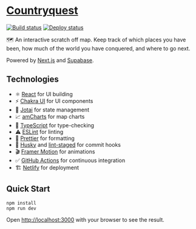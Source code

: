 # [Countryquest](https://country.quest/)

[![Build status](https://img.shields.io/github/workflow/status/rbardini/countryquest/Main)](https://github.com/rbardini/countryquest/actions)
[![Deploy status](https://img.shields.io/netlify/12195d0a-3b08-456a-b49d-ed2f2465018d?label=deploy)](https://app.netlify.com/sites/countryquest/deploys)

🗺️ An interactive scratch off map. Keep track of which places you have been, how much of the world you have conquered, and where to go next.

Powered by [Next.js](https://nextjs.org/) and [Supabase](https://supabase.io/).

## Technologies

- ⚛️ [React](https://reactjs.org/) for UI building
- ⚡ [Chakra UI](https://chakra-ui.com/) for UI components
- 👻 [Jotai](https://jotai.pmnd.rs/) for state management
- 📈 [amCharts](https://www.amcharts.com/) for map charts
- 🤖 [TypeScript](https://www.typescriptlang.org/) for type-checking
- ⚠️ [ESLint](https://eslint.org/) for linting
- 💄 [Prettier](https://prettier.io/) for formatting
- 🐶 [Husky](https://typicode.github.io/husky) and [lint-staged](https://github.com/okonet/lint-staged) for commit hooks
- 🎬 [Framer Motion](https://www.framer.com/motion/) for animations
- ✅ [GitHub Actions](https://github.com/features/actions) for continuous integration
- 🏗️ [Netlify](https://www.netlify.com/) for deployment

## Quick Start

```console
npm install
npm run dev
```

Open [http://localhost:3000](http://localhost:3000) with your browser to see the result.
